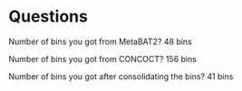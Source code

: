 # Questions

Number of bins you got from MetaBAT2?
48 bins

Number of bins you got from CONCOCT?
156 bins 

Number of bins you got after consolidating the bins?
41 bins